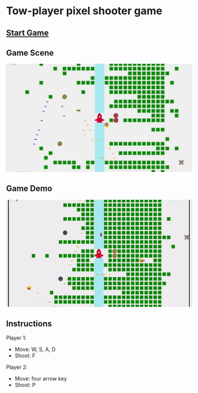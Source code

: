 # Tow-player pixel shooter game

## [Start Game](https://xiaaoo.github.io/shooting_game/)

## Game Scene

<img src="./examples/showcase.jpg" alt="drawing" width="600"/>

## Game Demo

![Game Demo](./examples/demo.gif)

## Instructions

Player 1:

- Move: W, S, A, D
- Shoot: F

Player 2:

- Move: four arrow key
- Shoot: P
